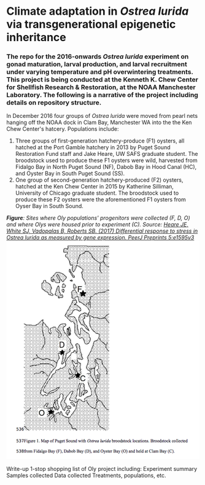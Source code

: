 # Climate adaptation in _Ostrea lurida_ via transgenerational epigenetic inheritance

### The repo for the 2016-onwards _Ostrea lurida_ experiment on gonad maturation, larval production, and larval recruitment under varying temperature and pH overwintering treatments.  This project is being conducted at the Kenneth K. Chew Center for Shellfish Research & Restoration, at the NOAA Manchester Laboratory.  The following is a narrative of the project including details on repository structure.

In December 2016 four groups of _Ostrea lurida_ were moved from pearl nets hanging off the NOAA dock in Clam Bay, Manchester WA into the the Ken Chew Center's hatcery.  Populations include: 
  1. Three groups of first-generation hatchery-produce (F1) oysters, all hatched at the Port Gamble hatchery in 2013 by Puget Sound Restoration Fund staff and Jake Heare, UW SAFS graduate student. The broodstock used to produce these F1 oysters were wild, harvested from Fidalgo Bay in North Puget Sound (NF), Dabob Bay in Hood Canal (HC), and Oyster Bay in South Puget Sound (SS). 
  2. One group of second-generation hatchery-produced (F2) oysters, hatched at the Ken Chew Center in 2015 by Katherine Silliman, University of Chicago graduate student. The broodstock used to produce these F2 oysters were the aforementioned F1 oysters from Oyser Bay in South Sound.
  
_**Figure**: Sites where Oly populations' progenitors were collected (F, D, O) and where Olys were housed prior to experiment (C). Source: [Heare JE, White SJ, Vadopalas B, Roberts SB. (2017) Differential response to stress in Ostrea lurida as measured by gene expression. PeerJ Preprints 5:e1595v3](https://doi.org/10.7287/peerj.preprints.1595v3)_
![Oly population sites](Images/Oly-population-sites-Heare.png?raw=true)


 Write-up 1-stop shopping list of Oly project including:
 Experiment summary
 Samples collected
 Data collected
 Treatments, populations, etc.
